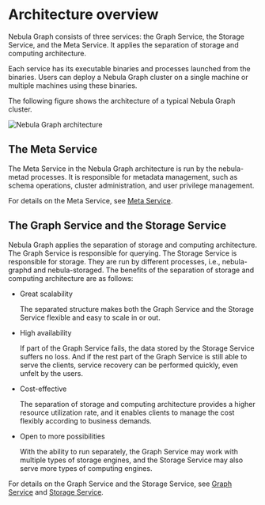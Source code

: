 # Architecture overview

Nebula Graph consists of three services: the Graph Service, the Storage Service, and the Meta Service. It applies the separation of storage and computing architecture.

Each service has its executable binaries and processes launched from the binaries. Users can deploy a Nebula Graph cluster on a single machine or multiple machines using these binaries.

The following figure shows the architecture of a typical Nebula Graph cluster.

![Nebula Graph architecture](https://docs-cdn.nebula-graph.com.cn/docs/1.introduction/2.nebula-graph-architecture/nebula-graph-architecture-1.png "Nebula Graph architecture")

## The Meta Service

The Meta Service in the Nebula Graph architecture is run by the nebula-metad processes. It is responsible for metadata management, such as schema operations, cluster administration, and user privilege management.

For details on the Meta Service, see [Meta Service](2.meta-service.md).

## The Graph Service and the Storage Service

Nebula Graph applies the separation of storage and computing architecture. The Graph Service is responsible for querying. The Storage Service is responsible for storage. They are run by different processes, i.e., nebula-graphd and nebula-storaged. The benefits of the separation of storage and computing architecture are as follows:

* Great scalability

    The separated structure makes both the Graph Service and the Storage Service flexible and easy to scale in or out.

* High availability

    If part of the Graph Service fails, the data stored by the Storage Service suffers no loss. And if the rest part of the Graph Service is still able to serve the clients, service recovery can be performed quickly, even unfelt by the users.

* Cost-effective
  
    The separation of storage and computing architecture provides a higher resource utilization rate, and it enables clients to manage the cost flexibly according to business demands.

<!--The cost savings can be more distinct if the [Nebula Graph Cloud](https://www.nebula-cloud.io/ "Nebula Graph Cloud official website") service is used.-->

* Open to more possibilities
  
    With the ability to run separately, the Graph Service may work with multiple types of storage engines, and the Storage Service may also serve more types of computing engines.

For details on the Graph Service and the Storage Service, see [Graph Service](3.graph-service.md) and [Storage Service](4.storage-service.md).
